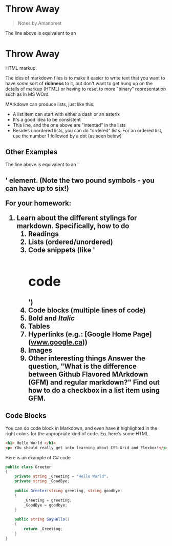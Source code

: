 # Throw Away

> Notes by Amanpreet

The line above is equivalent to an <h1>Throw Away</h1> HTML markup.

The ides of markdown files is to make it easier to write text that you want to have *some* sort of **richness** to it, but don't want to get hung up on the details of markup (HTML) or having to reset to more "binary" representation such as in MS WOrd.

MArkdown can produce lists, just like this:

- A list item can start with either a dash or an asterix
 - It's a good idea to be consistent
 - This line, and the one above are "intented" in the lists
- Besides unordered lists, you can do "ordered" lists. For an ordered list, use the number 1 followed by a dot (as seen below)

## Other Examples

The line above is equivalent to an '<h2>' element. (Note the two pound symbols - you can have up to six!)

For your homework:

1. Learn about the different stylings for markdown. Specifically, how to do
	1. Readings
	2. Lists (ordered/unordered)
	3. Code snippets (like '<h1>code</h1>')
	4. Code blocks (multiple lines of code)
	5. **Bold** and *Italic*
	6. Tables
	7. Hyperlinks (e.g.: [Google Home Page] (www.google.ca))
	8. Images
	9. Other interesting things
Answer the question, "What is the difference between **Github Flavored MArkdown** (GFM) and regular markdown?"
Find out how to do a checkbox in a list item using GFM.

## Code Blocks

You can do code block in Markdown, and even have it highlighted in the right colors for the appropriate kind of code. Eg. here's some HTML.

```html
<h1> Hello World </h1>
<p> YOu should really get into learning about CSS Grid and Flexbox!</p>
```

Here is an example of C# code
```csharp
public class Greeter
{
	private string _Greeting = "Hello World";
	private string _GoodBye;
	
	public Greeter(string greeting, string goodbye)
	{
		_Greeting = greeting;
		_GoodBye = goodbye;
	}
	
	public string SayHello()
	{
		return _Greeting;
	}
}